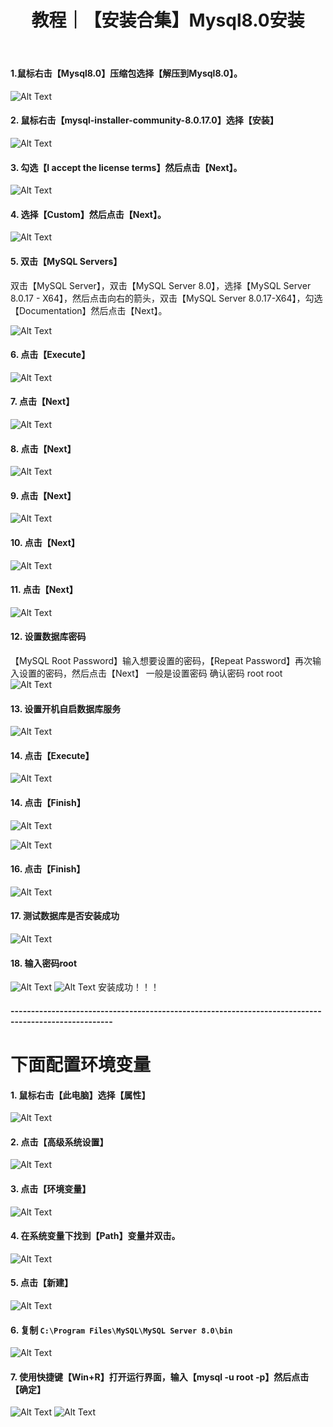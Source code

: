 ﻿---
layout: post
title: 教程｜【安装合集】Mysql8.0安装
categories: [教程]
description: 【安装合集】Mysql8.0安装
keywords: 教程, 数据库
mermaid: false
sequence: false
flow: false
mathjax: false
mindmap: false
mindmap2: false
---


#### 1.鼠标右击【Mysql8.0】压缩包选择【解压到Mysql8.0】。
![Alt Text](/images/posts/bcf7c911acbe4593b697e1e4f2b4772a.png)
#### 2. 鼠标右击【mysql-installer-community-8.0.17.0】选择【安装】
![Alt Text](/images/posts/cbc7ce4c63d6427780f705ba80a86725.png)
#### 3. 勾选【I accept the license terms】然后点击【Next】。
![Alt Text](/images/posts/df00adb026cd467b877908d2fc74cf93.png)
#### 4. 选择【Custom】然后点击【Next】。
![Alt Text](/images/posts/7ce61196c9674901ad6d2a041f839195.png)
#### 5. 双击【MySQL Servers】
双击【MySQL Server】，双击【MySQL Server 8.0】，选择【MySQL Server 8.0.17 - X64】，然后点击向右的箭头，双击【MySQL Server 8.0.17-X64】，勾选【Documentation】然后点击【Next】。

![Alt Text](/images/posts/11b4ff7ea91443faa777a20a5221fa4b.png)
#### 6. 点击【Execute】
![Alt Text](/images/posts/ca85d14dae0745d2801aebc0a5d4e10a.png)
#### 7. 点击【Next】
![Alt Text](/images/posts/345fee6df72341658c98d9ae21d37d29.png)
#### 8. 点击【Next】
![Alt Text](/images/posts/2908f37ef79f4dc496e23d2385d75d57.png)
#### 9. 点击【Next】
![Alt Text](/images/posts/73eff61ab78149c9b07f2d7227f3a0e8.png)
#### 10. 点击【Next】
![Alt Text](/images/posts/056a77f3d06d4ce4986cb6e662e5f4f4.png)
#### 11. 点击【Next】
![Alt Text](/images/posts/2bd9bcccc4b8449f893c8b4e2f817618.png)
#### 12. 设置数据库密码
【MySQL Root Password】输入想要设置的密码，【Repeat Password】再次输入设置的密码，然后点击【Next】
一般是设置密码 确认密码  root root
![Alt Text](/images/posts/627142f5fd824d00b65938354cc163a1.png)
#### 13. 设置开机自启数据库服务
![Alt Text](/images/posts/fa6de6d1c44a435d81692c22d1de4644.png)
#### 14. 点击【Execute】
![Alt Text](/images/posts/2c56e97248c14be5a321ceeaee1eb059.png)
#### 14. 点击【Finish】
![Alt Text](/images/posts/c88c5b7870d24edb8c2bec6bac104c46.png)

![Alt Text](/images/posts/c4bb85ab2a9148a2be4ae0d4aeee4bb1.png)
#### 16. 点击【Finish】
![Alt Text](/images/posts/a1393f05ab7b43bcb067b8cabb47dc94.png)
#### 17. 测试数据库是否安装成功
![Alt Text](/images/posts/71a4e640cdb34683a3f55c16741065a2.png)
#### 18. 输入密码root
![Alt Text](/images/posts/5ddf2e457bd94c51a21919b673a2df52.png)
![Alt Text](/images/posts/d757fbb378bd493092717f791aa6cc37.png)
安装成功！！！

#### -----------------------------------------------------------------------------------------------------
# 下面配置环境变量
#### 1. 鼠标右击【此电脑】选择【属性】
![Alt Text](/images/posts/a4a2340148d143dc804ba31cfc31262e.png)
#### 2. 点击【高级系统设置】
![Alt Text](/images/posts/d370339a22164971b6a5b2a7308f1306.png)
#### 3. 点击【环境变量】
![Alt Text](/images/posts/0dd503c2452e47b2ad9949adb3a614e0.png)
#### 4. 在系统变量下找到【Path】变量并双击。
![Alt Text](/images/posts/ab0c6becc03744bc9352c24b12ae99e4.png)
#### 5. 点击【新建】
![Alt Text](/images/posts/f91e29d077a943f28a35dc046e82317d.png)
#### 6. 复制 `C:\Program Files\MySQL\MySQL Server 8.0\bin`
![Alt Text](/images/posts/0578a96b18b94af98b42d3973ee8255d.png)
#### 7. 使用快捷键【Win+R】打开运行界面，输入【mysql -u root -p】然后点击【确定】
![Alt Text](/images/posts/1f56e818db70455bb0089cac27e93ef2.png)
![Alt Text](/images/posts/e3ef335118ca4c9883161a011e6aa013.png)

